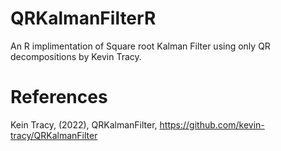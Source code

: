 # QRKalmanFilterR
An R implimentation of Square root Kalman Filter using only QR decompositions by Kevin Tracy.

# References
Kein Tracy, (2022), QRKalmanFilter, 
https://github.com/kevin-tracy/QRKalmanFilter
